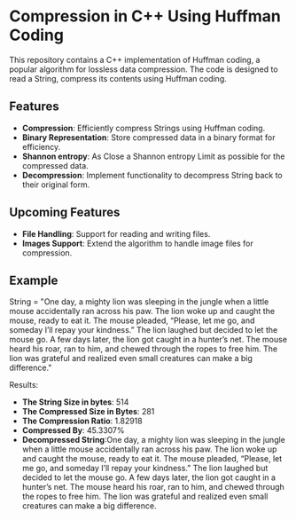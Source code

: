 # Compression in C++ Using Huffman Coding

This repository contains a C++ implementation of Huffman coding, a popular algorithm for lossless data compression. The code is designed to read a String, compress its contents using Huffman coding.

## Features

- **Compression**: Efficiently compress Strings using Huffman coding.
- **Binary Representation**: Store compressed data in a binary format for efficiency.
- **Shannon entropy**: As Close a Shannon entropy Limit as possible for the compressed data.
- **Decompression**: Implement functionality to decompress String back to their original form.

## Upcoming Features

- **File Handling**: Support for reading and writing files.
- **Images Support**: Extend the algorithm to handle image files for compression.

## Example

String = "One day, a mighty lion was sleeping in the jungle when a little mouse accidentally ran across his paw. The lion woke up and caught the mouse, ready to eat it. The mouse pleaded, “Please, let me go, and someday I’ll repay your kindness.” The lion laughed but decided to let the mouse go. A few days later, the lion got caught in a hunter’s net. The mouse heard his roar, ran to him, and chewed through the ropes to free him. The lion was grateful and realized even small creatures can make a big difference."

Results:

- **The String Size in bytes**: 514
- **The Compressed Size in Bytes**: 281
- **The Compression Ratio**: 1.82918
- **Compressed By**: 45.3307%
- **Decompressed String**:One day, a mighty lion was sleeping in the jungle when a little mouse accidentally ran across his paw. The lion woke up and caught the mouse, ready to eat it. The mouse pleaded, “Please, let me go, and someday I’ll repay your kindness.” The lion laughed but decided to let the mouse go. A few days later, the lion got caught in a hunter’s net. The mouse heard his roar, ran to him, and chewed through the ropes to free him. The lion was grateful and realized even small creatures can make a big difference.
